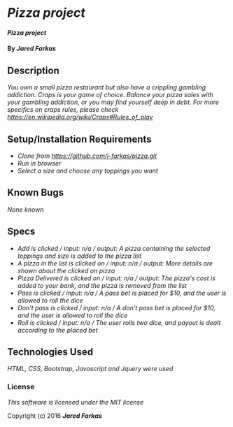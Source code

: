 # _Pizza project_

#### _Pizza project_

#### By _**Jared Farkas**_

## Description

_You own a small pizza restaurant but also have a crippling gambling addiction. Craps is your game of choice. Balance your pizza sales with your gambling addiction, or you may find yourself deep in debt. For more specifics on craps rules, please check https://en.wikipedia.org/wiki/Craps#Rules_of_play_

## Setup/Installation Requirements

* _Clone from https://github.com/j-farkas/pizza.git_
* _Run in browser_
* _Select a size and choose any toppings you want_


## Known Bugs

_None known_

## Specs
* _Add is clicked / input: n/a / output: A pizza containing the selected toppings and size is added to the pizza list_
* _A pizza in the list is clicked on / input: n/a / output: More details are shown about the clicked on pizza_
* _Pizza Delivered is clicked on / input: n/a / output: The pizza's cost is added to your bank, and the pizza is removed from the list_
* _Pass is clicked / input: n/a / A pass bet is placed for $10, and the user is allowed to roll the dice_
* _Don't pass is clicked / input: n/a / A don't pass bet is placed for $10, and the user is allowed to roll the dice_
* _Roll is clicked / input: n/a / The user rolls two dice, and payout is dealt according to the placed bet_

## Technologies Used

_HTML, CSS, Bootstrap, Javascript and Jquery were used_

### License

*This software is licensed under the MIT license*

Copyright (c) 2016 **_Jared Farkas_**
